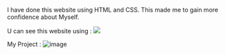I have done this website using HTML and CSS. This made me to gain more confidence about Myself.

U can see this website using : <a href="https://fancy-strudel-f0c8af.netlify.app"><img src="https://commons.wikimedia.org/wiki/File:Netlify_logo.svg"></a>

My Project :
 ![image](https://user-images.githubusercontent.com/106330766/181270833-b627081a-d87c-4764-8fca-6af980c2979c.png)
